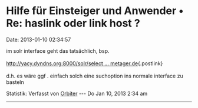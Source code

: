 Hilfe für Einsteiger und Anwender • Re: haslink oder link host ?
================================================================

Date: 2013-01-10 02:34:57

im solr interface geht das tatsächlich, bsp.\
\
[http://yacy.dyndns.org:8000/solr/select \...
metager.de](http://yacy.dyndns.org:8000/solr/select?q=outboundlinks_urlstub_txt:metager.de){.postlink}\
\
d.h. es wäre ggf . einfach solch eine suchoption ins normale interface
zu basteln

Statistik: Verfasst von
[Orbiter](http://forum.yacy-websuche.de/memberlist.php?mode=viewprofile&u=2)
--- Do Jan 10, 2013 2:34 am

------------------------------------------------------------------------
